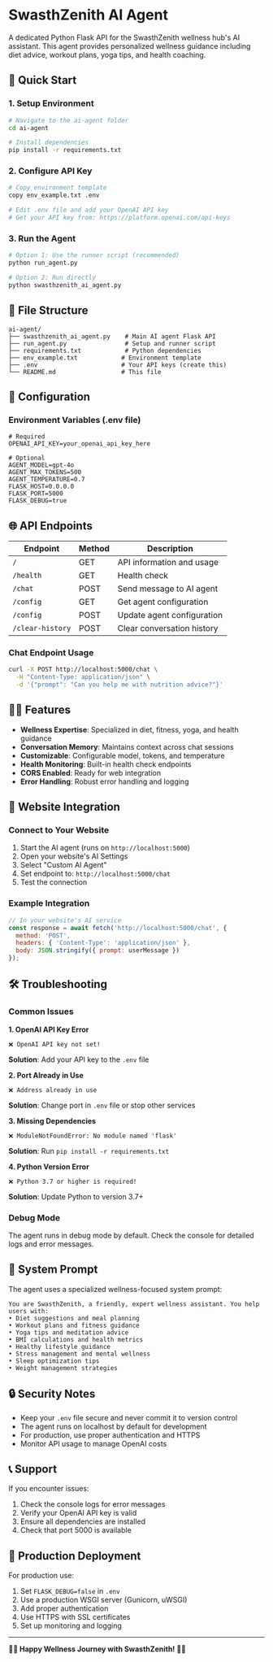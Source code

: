 # SwasthZenith AI Agent

A dedicated Python Flask API for the SwasthZenith wellness hub's AI assistant. This agent provides personalized wellness guidance including diet advice, workout plans, yoga tips, and health coaching.

## 🚀 Quick Start

### 1. Setup Environment
```bash
# Navigate to the ai-agent folder
cd ai-agent

# Install dependencies
pip install -r requirements.txt
```

### 2. Configure API Key
```bash
# Copy environment template
copy env_example.txt .env

# Edit .env file and add your OpenAI API key
# Get your API key from: https://platform.openai.com/api-keys
```

### 3. Run the Agent
```bash
# Option 1: Use the runner script (recommended)
python run_agent.py

# Option 2: Run directly
python swasthzenith_ai_agent.py
```

## 📁 File Structure

```
ai-agent/
├── swasthzenith_ai_agent.py    # Main AI agent Flask API
├── run_agent.py                # Setup and runner script
├── requirements.txt            # Python dependencies
├── env_example.txt            # Environment template
├── .env                       # Your API keys (create this)
└── README.md                  # This file
```

## 🔧 Configuration

### Environment Variables (.env file)
```env
# Required
OPENAI_API_KEY=your_openai_api_key_here

# Optional
AGENT_MODEL=gpt-4o
AGENT_MAX_TOKENS=500
AGENT_TEMPERATURE=0.7
FLASK_HOST=0.0.0.0
FLASK_PORT=5000
FLASK_DEBUG=true
```

## 🌐 API Endpoints

| Endpoint | Method | Description |
|----------|--------|-------------|
| `/` | GET | API information and usage |
| `/health` | GET | Health check |
| `/chat` | POST | Send message to AI agent |
| `/config` | GET | Get agent configuration |
| `/config` | POST | Update agent configuration |
| `/clear-history` | POST | Clear conversation history |

### Chat Endpoint Usage
```bash
curl -X POST http://localhost:5000/chat \
  -H "Content-Type: application/json" \
  -d '{"prompt": "Can you help me with nutrition advice?"}'
```

## 🧘‍♀️ Features

- **Wellness Expertise**: Specialized in diet, fitness, yoga, and health guidance
- **Conversation Memory**: Maintains context across chat sessions
- **Customizable**: Configurable model, tokens, and temperature
- **Health Monitoring**: Built-in health check endpoints
- **CORS Enabled**: Ready for web integration
- **Error Handling**: Robust error handling and logging

## 🔗 Website Integration

### Connect to Your Website
1. Start the AI agent (runs on `http://localhost:5000`)
2. Open your website's AI Settings
3. Select "Custom AI Agent"
4. Set endpoint to: `http://localhost:5000/chat`
5. Test the connection

### Example Integration
```javascript
// In your website's AI service
const response = await fetch('http://localhost:5000/chat', {
  method: 'POST',
  headers: { 'Content-Type': 'application/json' },
  body: JSON.stringify({ prompt: userMessage })
});
```

## 🛠️ Troubleshooting

### Common Issues

**1. OpenAI API Key Error**
```
❌ OpenAI API key not set!
```
**Solution**: Add your API key to the `.env` file

**2. Port Already in Use**
```
❌ Address already in use
```
**Solution**: Change port in `.env` file or stop other services

**3. Missing Dependencies**
```
❌ ModuleNotFoundError: No module named 'flask'
```
**Solution**: Run `pip install -r requirements.txt`

**4. Python Version Error**
```
❌ Python 3.7 or higher is required!
```
**Solution**: Update Python to version 3.7+

### Debug Mode
The agent runs in debug mode by default. Check the console for detailed logs and error messages.

## 📝 System Prompt

The agent uses a specialized wellness-focused system prompt:

```
You are SwasthZenith, a friendly, expert wellness assistant. You help users with:
• Diet suggestions and meal planning
• Workout plans and fitness guidance  
• Yoga tips and meditation advice
• BMI calculations and health metrics
• Healthy lifestyle guidance
• Stress management and mental wellness
• Sleep optimization tips
• Weight management strategies
```

## 🔒 Security Notes

- Keep your `.env` file secure and never commit it to version control
- The agent runs on localhost by default for development
- For production, use proper authentication and HTTPS
- Monitor API usage to manage OpenAI costs

## 📞 Support

If you encounter issues:
1. Check the console logs for error messages
2. Verify your OpenAI API key is valid
3. Ensure all dependencies are installed
4. Check that port 5000 is available

## 🚀 Production Deployment

For production use:
1. Set `FLASK_DEBUG=false` in `.env`
2. Use a production WSGI server (Gunicorn, uWSGI)
3. Add proper authentication
4. Use HTTPS with SSL certificates
5. Set up monitoring and logging

---

**🧘‍♀️ Happy Wellness Journey with SwasthZenith! 🧘‍♂️** 